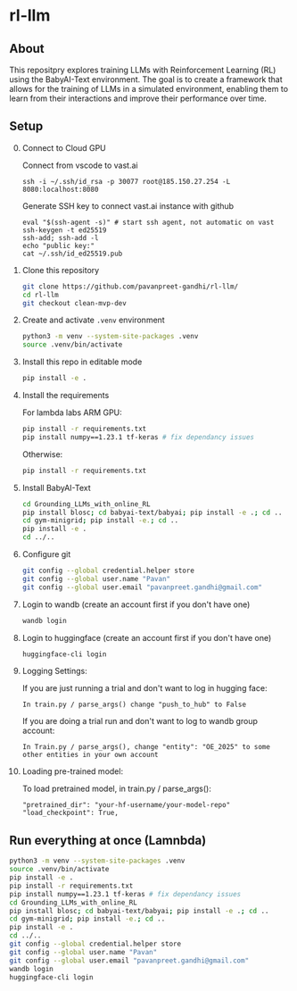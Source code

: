 # rl-llm

## About
This repositpry explores training LLMs with Reinforcement Learning (RL) using the BabyAI-Text environment. The goal is to create a framework that allows for the training of LLMs in a simulated environment, enabling them to learn from their interactions and improve their performance over time.

## Setup
0. Connect to Cloud GPU

    Connect from vscode to vast.ai
    ```
    ssh -i ~/.ssh/id_rsa -p 30077 root@185.150.27.254 -L 8080:localhost:8080
    ```

    Generate SSH key to connect vast.ai instance with github
    ```
    eval "$(ssh-agent -s)" # start ssh agent, not automatic on vast
    ssh-keygen -t ed25519
    ssh-add; ssh-add -l
    echo "public key:"
    cat ~/.ssh/id_ed25519.pub
    ```
    
1. Clone this repository
    ```bash
    git clone https://github.com/pavanpreet-gandhi/rl-llm/
    cd rl-llm
    git checkout clean-mvp-dev
    ```
2. Create and activate `.venv` environment
    ```bash
    python3 -m venv --system-site-packages .venv
    source .venv/bin/activate
    ```
3. Install this repo in editable mode
    ```bash
    pip install -e .
    ```
4. Install the requirements
    
    For lambda labs ARM GPU:
    ```bash
    pip install -r requirements.txt
    pip install numpy==1.23.1 tf-keras # fix dependancy issues
    ```
    Otherwise:
    ```bash
    pip install -r requirements.txt
    ```
5. Install BabyAI-Text
    ```bash
    cd Grounding_LLMs_with_online_RL
    pip install blosc; cd babyai-text/babyai; pip install -e .; cd ..
    cd gym-minigrid; pip install -e.; cd ..
    pip install -e .
    cd ../..
    ```
6. Configure git
    ```bash
    git config --global credential.helper store
    git config --global user.name "Pavan"
    git config --global user.email "pavanpreet.gandhi@gmail.com"
    ```
7. Login to wandb (create an account first if you don't have one)
    ```bash
    wandb login
    ```
8. Login to huggingface (create an account first if you don't have one)
    ```bash
    huggingface-cli login
    ```
9. Logging Settings:

    If you are just running a trial and don't want to log in hugging face:
    
    ```
    In train.py / parse_args() change "push_to_hub" to False
    ```
    If you are doing a trial run and don't want to log to wandb group account:
    ```
    In Train.py / parse_args(), change "entity": "OE_2025" to some other entities in your own account
    ```

10. Loading pre-trained model:

    To load pretrained model, in train.py / parse_args():

    ```
    "pretrained_dir": "your-hf-username/your-model-repo"
    "load_checkpoint": True,
    ```
    
## Run everything at once (Lamnbda)
```bash
python3 -m venv --system-site-packages .venv
source .venv/bin/activate
pip install -e .
pip install -r requirements.txt
pip install numpy==1.23.1 tf-keras # fix dependancy issues
cd Grounding_LLMs_with_online_RL
pip install blosc; cd babyai-text/babyai; pip install -e .; cd ..
cd gym-minigrid; pip install -e.; cd ..
pip install -e .
cd ../..
git config --global credential.helper store
git config --global user.name "Pavan"
git config --global user.email "pavanpreet.gandhi@gmail.com"
wandb login
huggingface-cli login
```